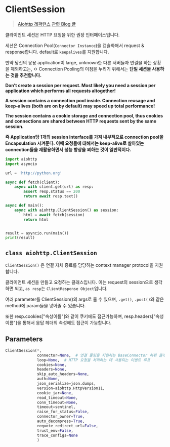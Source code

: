# ClientSession
> [Aiohttp 레퍼런스](https://docs.aiohttp.org/en/stable/client_reference.html)
> [관련 Blog 글](http://blog.naver.com/PostView.nhn?blogId=ppuagirls&logNo=221561586278&parentCategoryNo=&categoryNo=&viewDate=&isShowPopularPosts=false&from=postView)

클라이언트 세션은 HTTP 요청을 위한 권장 인터페이스입니다.

세션은 Connection Pool(`Connector Instance`)을 캡슐화해서 request & response합니다.
default로 `keepalives`를 지원합니다.

만약 당신의 응용 application이 large, unknown한 다른 서버들과 연결을 하는 상황을 제외하고는, ㅇ
Connection Pooling의 이점을 누리기 위해서는 **단일 세션을 사용하는 것을 추천합니다.**

**Don’t create a session per request. Most likely you need a session per application which performs all requests altogether!**

**A session contains a connection pool inside. Connection reusage and keep-alives (both are on by default) may speed up total performance!**

**The session contains a cookie storage and connection pool, thus cookies and connections are shared between HTTP requests sent by the same session.**

**즉 Application당 1개의 session interface를 가져 내부적으로 connection pool을 Encapsulation 시켜준다. 이때 요청들에 대해서는 keep-alive로 살아있는 connection들을 재활용하면서 성능 향상을 꾀하는 것이 일반적이다.** 
```python
import aiohttp
import asyncio

url = 'http://python.org'

async def fetch(client):
    async with client.get(url) as resp:
        assert resp.status == 200
        return await resp.text()

async def main():
    async with aiohttp.ClientSession() as session:
        html = await fetch(session)
        return html


result = asyncio.run(main())
print(result)
```

## `class aiohttp.ClientSession`

`ClientSession()` 은 연결 자체 종료를 담당하는 context manager protocol을 지원합니다.

클라이언트 세션을 만들고 요청하는 클래스입니다. 이는 request의 session으로 생각하면 되고, `as resp`는 `ClientResponse Object`입니다.
 
여러 parameter를 ClientSession()의 args로 줄 수 있으며, `.get()`, `.post()`와 같은 method에 param들을 넣어줄 수 있습니다.


또한 resp.cookies["속성이름"]와 같이 쿠키에도 접근가능하며, resp.headers["속성이름"]을 통해서 응답 헤더의 속성에도 접근이 가능합니다.


## Parameters

```python
ClientSession(*,
              connector=None,  # 연결 풀링을 지원하는 BaseConnector 하위 클래스 인스턴스입니다.
              loop=None,  # HTTP 요청을 처리하는 데 사용되는 이벤트 루프
              cookies=None,
              headers=None,
              skip_auto_headers=None,
              auth=None,
              json_serialize=json.dumps,
              version=aiohttp.HttpVersion11,
              cookie_jar=None,
              read_timeout=None,
              conn_timeout=None,
              timeout=sentinel,
              raise_for_status=False,
              connector_owner=True,
              auto_decompress=True,
              requote_redirect_url=False,
              trust_env=False,
              trace_configs=None
              ) 
```